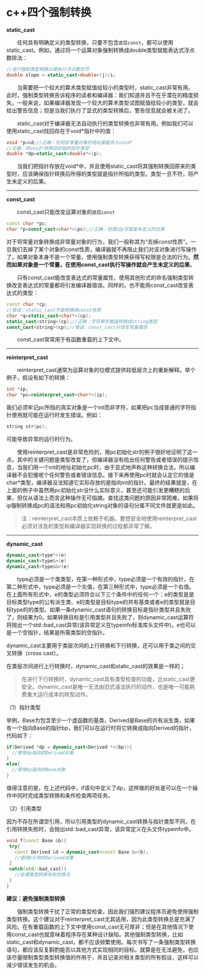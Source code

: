 # c++四个强制转换

**static_cast**

　　任何具有明确定义的类型转换，只要不包含``底层const``，都可以使用static_cast。例如，通过将一个运算对象强制转换成double类型就能表达式浮点数除法：

```c++
//进行强制类型转换以便执行浮点数处罚
double slope = static_cast<double>(j)/i;
```

　　当需要把一个较大的算术类型赋值给较小的类型时，static_cast非常有用。此时，强制类型转换告诉程序的读者和编译器：我们知道并且不在乎潜在的精度损失。一般来说，如果编译器发现一个较大的算术类型试图赋值给较小的类型，就会给出警告信息；但是当我们执行了显式的类型转换后，警告信息就会被关闭了。

　　static_cast对于编译器无法自动执行的类型转换也非常有用。例如我们可以使用static_cast找回存在于void*指针中的值：

```c++
void *p=&d;//正确：任何非常量对象的地址都能存入void*
//正确：将void*转换回初始的指针类型
double *dp=static_cast<double*>(p);
```

　　当我们把指针存放在void*中，并且使用static_cast将其强制转换回原来的类型时，应该确保指针转换后所得的类型就是指针所指的类型。类型一旦不符，将产生未定义的后果。



-----



**const_cast**

　　const_cast只能改变运算对象的``底层const``

```c++
const char *pc;
char *p=const_cast<char*>(pc);//正确：但通过p写值是未定义的后果
```

对于将常量对象转换成非常量对象的行为，我们一般称其为“去掉const性质”。一旦我们去掉了某个对象的const性质，编译器就不再阻止我们对该对象进行写操作了。如果对象本身不是一个常量，使用强制类型转换获得写权限是合法的行为。**然而如果对象是一个常量，在使用const_cast执行写操作就会产生未定义的后果**。

　　只有const_cast能改变表达式的常量属性，使用其他形式的命名强制类型转换改变表达式的常量都将引发编译器错误。同样的，也不能用const_cast改变表达式的类型：

```c++
const char *cp;
//错误：static_cast不能转换掉const性质
char *q=static_cast<char*>(cp);
static_cast<string>(cp);//正确：字符串字面值转换成string类型
const_cast<string>(cp);//错误：const_cast只改变常量属性
```

　　const_cast常常用于有函数重载的上下文中。

------



**reinterpret_cast**

　　reinterpret_cast通常为运算对象的位模式提供较低层次上的重新解释。举个例子，假设有如下的转换：

```c++
int *ip;
char *pc=reinterpret_cast<char*>(ip);
```

我们必须牢记pc所指的真实对象是一个int而非字符，如果把pc当成普通的字符指针使用就可能在运行时发生错误。例如：

```c++
string str(pc);
```

可能导致异常的运行时行为。

　　使用reinterpret_cast是非常危险的，用pc初始化str的例子很好地证明了这一点。其中的关键问题是类型改变了，但编译器没有给出任何警告或者错误的提示信息，当我们用一个int的地址初始化pc时，由于显式地声称这种转换合法，所以编译器不会犯傻呢个任何警告或者错误信息。接下来再使用pc时就会认定它的值是char*类型，编译器没法知道它实际存放的是指向int的指针。最终的结果就是，在上面的例子中虽然用pc初始化str没什么实际意义，甚至还可能引发更糟糕的后果，但仅从语法上而言这种操作无可指摘。查找这类问题的原因非常困难，如果将ip强制转换成pc的语法和用pc初始化string对象的语句分属不同文件就更是如此。

>注：reinterpret_cast本质上依赖于机器。要想安全地使用reinterpret_cast必须对涉及的类型和编译器实现转换的过程都非常了解。



---

**dynamic_cast**

```c++
dynamic_cast<type*>(e)
dynamic_cast<type&>(e)
dynamic_cast<type&&>(e)
```

　　type必须是一个类类型，在第一种形式中，type必须是一个有效的指针，在第二种形式中，type必须是一个左值，在第三种形式中，type必须是一个右值。在上面所有形式中，e的类型必须符合以下三个条件中的任何一个：e的类型是是目标类型type的公有派生类、e的类型是目标type的共有基类或者e的类型就是目标type的的类型。如果一条dynamic_cast语句的转换目标是指针类型并且失败了，则结果为0。如果转换目标是引用类型并且失败了，则dynamic_cast运算符将抛出一个std::bad_cast异常(该异常定义在typeinfo标准库头文件中)。e也可以是一个空指针，结果是所需类型的空指针。

dynamic_cast主要用于类层次间的上行转换和下行转换，还可以用于类之间的交叉转换（cross cast）。

在类层次间进行上行转换时，dynamic_cast和static_cast的效果是一样的；

> 在进行下行转换时，dynamic_cast具有类型检查的功能，比static_cast更安全。dynamic_cast是唯一无法由旧式语法执行的动作，也是唯一可能耗费重大运行成本的转型动作。



（1）指针类型

举例，Base为包含至少一个虚函数的基类，Derived是Base的共有派生类，如果有一个指向Base的指针bp，我们可以在运行时将它转换成指向Derived的指针，代码如下：

```c++
if(Derived *dp = dynamic_cast<Derived *>(bp)){
  //使用dp指向的Derived对象  
}
else{
  //使用bp指向的Base对象  
}
```

值得注意的是，在上述代码中，if语句中定义了dp，这样做的好处是可以在一个操作中同时完成类型转换和条件检查两项任务。



（2）引用类型

因为不存在所谓空引用，所以引用类型的dynamic_cast转换与指针类型不同，在引用转换失败时，会抛出std::bad_cast异常，该异常定义在头文件typeinfo中。

```c++
void f(const Base &b){
 try{
   const Derived &d = dynamic_cast<const Base &>(b);  
   //使用b引用的Derived对象
 }
 catch(std::bad_cast){
   //处理类型转换失败的情况
 }
}
```



**建议：避免强制类型转换**

　　强制类型转换干扰了正常的类型检查，因此我们强烈建议程序员避免使用强制类型转换。这个建议对于reinterpret_cast尤其适用，因为此类型转换总是充满了风险。在有重载函数的上下文中使用const_cast无可厚非；但是在其他情况下使用const_cast也就意味着程序存在某种设计缺陷。其他强制类型转换，比如static_cast和dynamic_cast，都不应该频繁使用。每次书写了一条强制类型转换语句，都应该反复斟酌能否以其他方式实现相同的目标。就算是在无法避免，也应该尽量限制类型类型转换值的作用于，并且记录对相关类型的所有假设，这样可以减少错误发生的机会。